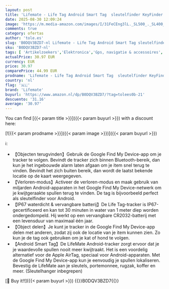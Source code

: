 ```yaml
---
layout: post
title: 'Lifemate - Life Tag Android Smart Tag  sleutelfinder KeyFinder compatibel met Google Find My Device-app  alleen voor Android   Bluetooth-tracker voor bagage/tassen/koffer/portemonnee  4-pack'
date: 2025-08-30 12:09:24
image: 'https://m.media-amazon.com/images/I/31FeCEng3lL._SL500_._SL400_.jpg'
comments: true
category: ofertas
author: 'tole.es'
slug: 'B0DQV3BZD7-nl Lifemate - Life Tag Android Smart Tag sleutelfinder...'
sku: 'B0DQV3BZD7-nl'
tags: [ 'Artikelzoekers','Elektronica','Gps, navigatie & accessoires','lifemate','🇳🇱', ]
actualPrice: 30.97 EUR
currency: EUR
price: 30.97
comparePrice: 44.99 EUR
prodname: 'Lifemate - Life Tag Android Smart Tag  sleutelfinder KeyFinder compatibel met Google Find My Device-app  alleen voor Android   Bluetooth-tracker voor bagage/tassen/koffer/portemonnee  4-pack'
country: 'nl'
flag: '🇳🇱'
brand: 'Lifemate'
buyurl: 'https://www.amazon.nl/dp/B0DQV3BZD7/?tag=tolees0b-21'
descuento: '31.16'
average: '30.97'
---
```


You can find [{{< param title >}}]({{< param buyurl >}}) with a discount here:

[![{{< param prodname >}}]({{< param image >}})]({{< param buyurl >}})

ℹ️:

- 【Objecten terugvinden】Gebruik de Google Find My Device-app om je tracker te volgen. Bevindt de tracker zich binnen Bluetooth-bereik, dan kun je het ingebouwde alarm laten afgaan om je item snel terug te vinden. Bevindt het zich buiten bereik, dan wordt de laatst bekende locatie op de kaart weergegeven.
- 【Verloren-modus】Activeer de verloren-modus en maak gebruik van miljarden Android-apparaten in het Google Find My Device-netwerk om je kwijtgeraakte spullen terug te vinden. De tag is bijvoorbeeld perfect als sleutelfinder voor Android.
- 【IP67 waterdicht & vervangbare batterij】De Life Tag-tracker is IP67-gecertificeerd en kan tot 30 minuten in water van 1 meter diep worden ondergedompeld. Hij werkt op een vervangbare CR2032-batterij met een levensduur van maximaal één jaar.
- 【Object delen】Je kunt je tracker in de Google Find My Device-app delen met anderen, zodat zij ook de locatie van je item kunnen zien. Zo kun je de tag ook gebruiken om je kat of hond te volgen.
- 【Android Smart Tag】De LifeMate Android-tracker zorgt ervoor dat je je waardevolle spullen nooit meer kwijtraakt. Het is een voordelig alternatief voor de Apple AirTag, speciaal voor Android-apparaten. Met de Google Find My Device-app kun je eenvoudig je spullen lokaliseren. Bevestig de LifeMate aan je sleutels, portemonnee, rugzak, koffer en meer. (Sleutelhanger inbegrepen)

[🛒 Buy it!!]({{< param buyurl >}})
{{<world>}}B0DQV3BZD7{{</world>}}
